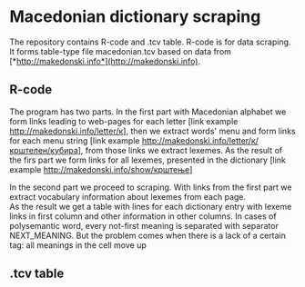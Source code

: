 # Macedonian dictionary scraping 

The repository contains R-code and .tcv table. R-code is for data scraping. It forms table-type file macedonian.tcv based on data from [*http://makedonski.info*](http://makedonski.info).
 

## R-code 

The program has two parts. 
In the first part with Macedonian alphabet we form links leading to web-pages for each letter 
[link example http://makedonski.info/letter/к], 
then we extract words' menu and form links for each menu string 
[link example http://makedonski.info/letter/к/крштелен/кубира], from those links we extract lexemes. 
As the result of the firs part we form links for all lexemes, presented in the dictionary 
[link example http://makedonski.info/show/крштење] 

In the second part we proceed to scraping. 
With links from the first part we extract vocabulary information about lexemes from each page.  
As the result we get a table with lines for each dictionary entry with lexeme links in first column and other information in other columns. 
In cases of  polysemantic word, every not-first meaning is separated with separator NEXT_MEANING. 
But the problem comes when there is a lack of a certain tag: all meanings in the cell move up 

## .tcv table 


